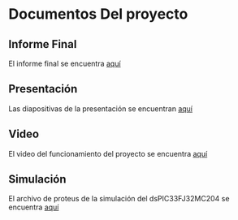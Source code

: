 # Documentos Del proyecto
## Informe Final
El informe final se encuentra [aquí](./InformeFinalADC.pdf)
## Presentación 
Las diapositivas de la presentación se encuentran [aquí](./PresentaciónHydroConCiencia.pdf)
## Video
El video del funcionamiento del proyecto se encuentra [aquí](https://drive.google.com/file/d/1X9gefmUpcYzYZPx8djzHYOZ5VUy-n8W6/view?usp=sharing)
## Simulación 
El archivo de proteus de la simulación del dsPIC33FJ32MC204 se encuentra [aquí](https://drive.google.com/file/d/10VenqGbMTlJ5RM4cy2XM1LZGEBggCVz2/view?usp=drive_link)